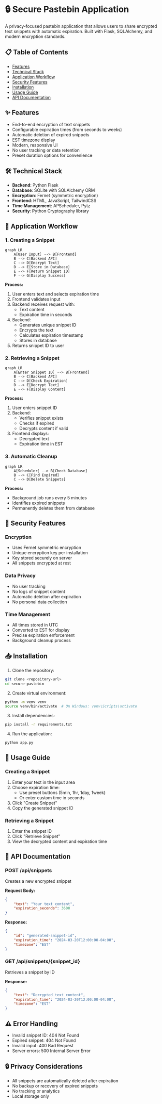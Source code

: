 # 🔒 Secure Pastebin Application

A privacy-focused pastebin application that allows users to share encrypted text snippets with automatic expiration. Built with Flask, SQLAlchemy, and modern encryption standards.

## 📋 Table of Contents
- [Features](#-features)
- [Technical Stack](#-technical-stack)
- [Application Workflow](#-application-workflow)
- [Security Features](#-security-features)
- [Installation](#-installation)
- [Usage Guide](#-usage-guide)
- [API Documentation](#-api-documentation)

## ✨ Features
- End-to-end encryption of text snippets
- Configurable expiration times (from seconds to weeks)
- Automatic deletion of expired snippets
- EST timezone display
- Modern, responsive UI
- No user tracking or data retention
- Preset duration options for convenience

## 🛠 Technical Stack
- **Backend**: Python Flask
- **Database**: SQLite with SQLAlchemy ORM
- **Encryption**: Fernet (symmetric encryption)
- **Frontend**: HTML, JavaScript, TailwindCSS
- **Time Management**: APScheduler, Pytz
- **Security**: Python Cryptography library

## 🔄 Application Workflow

### 1. Creating a Snippet
```mermaid
graph LR
    A[User Input] --> B[Frontend]
    B --> C[Backend API]
    C --> D[Encrypt Text]
    D --> E[Store in Database]
    E --> F[Return Snippet ID]
    F --> G[Display Success]
```

**Process:**
1. User enters text and selects expiration time
2. Frontend validates input
3. Backend receives request with:
   - Text content
   - Expiration time in seconds
4. Backend:
   - Generates unique snippet ID
   - Encrypts the text
   - Calculates expiration timestamp
   - Stores in database
5. Returns snippet ID to user

### 2. Retrieving a Snippet
```mermaid
graph LR
    A[Enter Snippet ID] --> B[Frontend]
    B --> C[Backend API]
    C --> D[Check Expiration]
    D --> E[Decrypt Text]
    E --> F[Display Content]
```

**Process:**
1. User enters snippet ID
2. Backend:
   - Verifies snippet exists
   - Checks if expired
   - Decrypts content if valid
3. Frontend displays:
   - Decrypted text
   - Expiration time in EST

### 3. Automatic Cleanup
```mermaid
graph LR
    A[Scheduler] --> B[Check Database]
    B --> C[Find Expired]
    C --> D[Delete Snippets]
```

**Process:**
- Background job runs every 5 minutes
- Identifies expired snippets
- Permanently deletes them from database

## 🔐 Security Features

### Encryption
- Uses Fernet symmetric encryption
- Unique encryption key per installation
- Key stored securely on server
- All snippets encrypted at rest

### Data Privacy
- No user tracking
- No logs of snippet content
- Automatic deletion after expiration
- No personal data collection

### Time Management
- All times stored in UTC
- Converted to EST for display
- Precise expiration enforcement
- Background cleanup process

## 📥 Installation

1. Clone the repository:
```bash
git clone <repository-url>
cd secure-pastebin
```

2. Create virtual environment:
```bash
python -m venv venv
source venv/bin/activate  # On Windows: venv\Scripts\activate
```

3. Install dependencies:
```bash
pip install -r requirements.txt
```

4. Run the application:
```bash
python app.py
```

## 📖 Usage Guide

### Creating a Snippet
1. Enter your text in the input area
2. Choose expiration time:
   - Use preset buttons (5min, 1hr, 1day, 1week)
   - Or enter custom time in seconds
3. Click "Create Snippet"
4. Copy the generated snippet ID

### Retrieving a Snippet
1. Enter the snippet ID
2. Click "Retrieve Snippet"
3. View the decrypted content and expiration time

## 🔌 API Documentation

### POST /api/snippets
Creates a new encrypted snippet

**Request Body:**
```json
{
    "text": "Your text content",
    "expiration_seconds": 3600
}
```

**Response:**
```json
{
    "id": "generated-snippet-id",
    "expiration_time": "2024-03-20T12:00:00-04:00",
    "timezone": "EST"
}
```

### GET /api/snippets/{snippet_id}
Retrieves a snippet by ID

**Response:**
```json
{
    "text": "Decrypted text content",
    "expiration_time": "2024-03-20T12:00:00-04:00",
    "timezone": "EST"
}
```

## ⚠️ Error Handling
- Invalid snippet ID: 404 Not Found
- Expired snippet: 404 Not Found
- Invalid input: 400 Bad Request
- Server errors: 500 Internal Server Error

## 🔒 Privacy Considerations
- All snippets are automatically deleted after expiration
- No backup or recovery of expired snippets
- No tracking or analytics
- Local storage only 